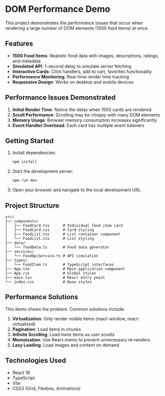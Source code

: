 # DOM Performance Demo

This project demonstrates the performance issues that occur when rendering a large number of DOM elements (1500 food items) at once.

## Features

- **1500 Food Items**: Realistic food data with images, descriptions, ratings, and metadata
- **Simulated API**: 1-second delay to simulate server fetching
- **Interactive Cards**: Click handlers, add to cart, favorites functionality
- **Performance Monitoring**: Real-time render time tracking
- **Responsive Design**: Works on desktop and mobile devices

## Performance Issues Demonstrated

1. **Initial Render Time**: Notice the delay when 1500 cards are rendered
2. **Scroll Performance**: Scrolling may be choppy with many DOM elements
3. **Memory Usage**: Browser memory consumption increases significantly
4. **Event Handler Overhead**: Each card has multiple event listeners

## Getting Started

1. Install dependencies:
   ```bash
   npm install
   ```

2. Start the development server:
   ```bash
   npm run dev
   ```

3. Open your browser and navigate to the local development URL

## Project Structure

```
src/
├── components/
│   ├── FoodCard.tsx      # Individual food item card
│   ├── FoodCard.css      # Card styling
│   ├── FoodList.tsx      # List container component
│   └── FoodList.css      # List styling
├── data/
│   └── foodData.ts       # Food data generator
├── services/
│   └── FoodApiService.ts # API simulation
├── types/
│   └── FoodItem.ts       # TypeScript interfaces
├── App.tsx               # Main application component
├── App.css               # Global styles
├── main.tsx              # React entry point
└── index.css             # Base styles
```

## Performance Solutions

This demo shows the problem. Common solutions include:

1. **Virtualization**: Only render visible items (react-window, react-virtualized)
2. **Pagination**: Load items in chunks
3. **Infinite Scrolling**: Load more items as user scrolls
4. **Memoization**: Use React.memo to prevent unnecessary re-renders
5. **Lazy Loading**: Load images and content on demand

## Technologies Used

- React 18
- TypeScript
- Vite
- CSS3 (Grid, Flexbox, Animations)

